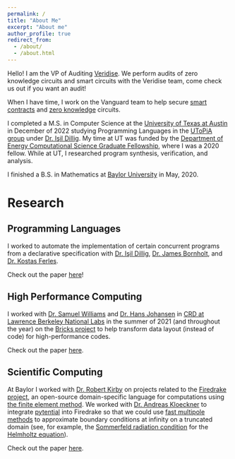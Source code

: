 ```yaml
---
permalink: /
title: "About Me"
excerpt: "About me"
author_profile: true
redirect_from:
  - /about/
  - /about.html
---
```


Hello! I am the VP of Auditing [Veridise](https://veridise.com).
We perform audits of zero knowledge circuits and smart circuits with the Veridise team,
come check us out if you want an audit!

When I have time, I work on the Vanguard
team to help secure [smart contracts](https://en.wikipedia.org/wiki/Smart_contract)
and [zero knowledge](https://en.wikipedia.org/wiki/Zero-knowledge_proof) circuits.

I completed a M.S. in Computer Science at the [University of Texas at Austin](https://www.cs.utexas.edu) in December of 2022 studying Programming Languages in the [UToPiA group](https://utopia.cs.utexas.edu) under [Dr. Işil Dillig](https://cs.utexas.edu/~isil).
My time at UT was funded by the [Department of Energy Computational Science Graduate Fellowship](https://krellinst.org/csgf), where I was a 2020 fellow.
While at UT, I researched program synthesis, verification, and analysis.

I finished a B.S. in Mathematics at [Baylor University](https://baylor.edu/math) in May, 2020.

Research
======================


Programming Languages
---------------------

I worked to automate the implementation of certain concurrent programs
from a declarative specification
with [Dr. Işil Dillig](https://cs.utexas.edu/~isil), [Dr. James Bornholt](https://www.cs.utexas.edu/~bornholt/),
and [Dr. Kostas Ferles](https://kferles.github.io/). 

Check out the paper [here](../publication/2022-12-01-Synthesizing-fine-grained-synchronization-protocols-for-implicit-monitors)!

High Performance Computing
--------------------------

I worked with [Dr. Samuel Williams](https://crd.lbl.gov/divisions/amcr/computer-science-amcr/par/members/staff/samuel-williams/) and [Dr. Hans Johansen](https://crd.lbl.gov/divisions/amcr/computational-science-dept/anag/about/staff-and-postdocs/hans-johansen/)
in [CRD at Lawrence Berkeley National Labs](https://crd.lbl.gov) in the summer
of 2021 (and throughout the year) on the [Bricks project](https://github.com/CtopCsUtahEdu/bricklib) to help transform data layout (instead of code) for high-performance codes. 

Check out the paper [here](../publication/2022-11-13-Maximizing-performance-through-memory-hierarchy-driven-data-layout-transformations).

Scientific Computing
--------------------

At Baylor I worked with [Dr. Robert Kirby](https://www.baylor.edu/math/index.php?id=90540)
on projects related to the [Firedrake project](https://www.firedrakeproject.org),
an open-source domain-specific language for computations using [the finite element method](https://www.en.wikipedia.org/wiki/Finite_element_method).
We worked with [Dr. Andreas Kloeckner](https://mathema.tician.de/aboutme/) to
integrate [pytential](https://documen.tician.de/pytential) into Firedrake
so that we could
use [fast multipole methods](https://www.en.wikipedia.org/wiki/Fast_multipole_method)
to approximate boundary conditions at infinity on a truncated domain
(see, for example, the [Sommerfeld radiation condition](https://www.en.wikipedia.org/wiki/Sommerfeld_radiation_condition)
 for the [Helmholtz equation](https://www.en.wikipedia.org/wiki/Helmholtz_equation)).

Check out the paper [here](../publication/2021-05-10-Finite-elements-for-Helmholtz-equations-with-a-nonlocal-boundary-condition).
